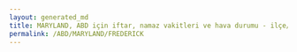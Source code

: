 ```yaml
---
layout: generated_md
title: MARYLAND, ABD için iftar, namaz vakitleri ve hava durumu - ilçe/eyalet seç
permalink: /ABD/MARYLAND/FREDERICK 
---
```


<script type="text/javascript">
  var country = ABD;
  var city = MARYLAND;
  var state = FREDERICK ;
  var lat = 72;
  var lon = 21;
</script>
